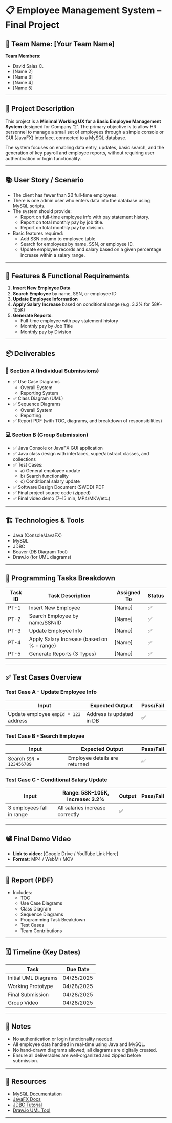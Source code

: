 # 📋 Employee Management System – Final Project

## 👥 Team Name: [Your Team Name]
**Team Members:**
- David Salas C.
- [Name 2]
- [Name 3]
- [Name 4]
- [Name 5]

---

## 📝 Project Description

This project is a **Minimal Working UX for a Basic Employee Management System** designed for Company '2'. The primary objective is to allow HR personnel to manage a small set of employees through a simple console or GUI (JavaFX) interface, connected to a MySQL database.

The system focuses on enabling data entry, updates, basic search, and the generation of key payroll and employee reports, without requiring user authentication or login functionality.

---

## 📚 User Story / Scenario

- The client has fewer than 20 full-time employees.
- There is one admin user who enters data into the database using MySQL scripts.
- The system should provide:
  - Report on full-time employee info with pay statement history.
  - Report on total monthly pay by job title.
  - Report on total monthly pay by division.
- Basic features required:
  - Add SSN column to employee table.
  - Search for employees by name, SSN, or employee ID.
  - Update employee records and salary based on a given percentage increase within a salary range.

---

## 📌 Features & Functional Requirements

1. **Insert New Employee Data**
2. **Search Employee** by name, SSN, or employee ID
3. **Update Employee Information**
4. **Apply Salary Increase** based on conditional range (e.g. 3.2% for $58K–$105K)
5. **Generate Reports**:
   - Full-time employee with pay statement history
   - Monthly pay by Job Title
   - Monthly pay by Division

---

## 📦 Deliverables

### 📁 Section A (Individual Submissions)
- ✅ Use Case Diagrams
  - Overall System
  - Reporting System
- ✅ Class Diagram (UML)
- ✅ Sequence Diagrams
  - Overall System
  - Reporting
- ✅ Report PDF (with TOC, diagrams, and breakdown of responsibilities)

### 💻 Section B (Group Submission)
- ✅ Java Console or JavaFX GUI application
- ✅ Java class design with interfaces, super/abstract classes, and collections
- ✅ Test Cases:
  - a) General employee update
  - b) Search functionality
  - c) Conditional salary update
- ✅ Software Design Document (SWDD) PDF
- ✅ Final project source code (zipped)
- ✅ Final video demo (7–15 min, MP4/MKV/etc.)

---

## 🏗️ Technologies & Tools

- Java (Console/JavaFX)
- MySQL
- JDBC
- Beaver (DB Diagram Tool)
- Draw.io (for UML diagrams)

---

## 🔄 Programming Tasks Breakdown

| Task ID | Task Description | Assigned To | Status |
|--------|------------------|-------------|--------|
| PT-1 | Insert New Employee | [Name] | ✅ |
| PT-2 | Search Employee by name/SSN/ID | [Name] | ✅ |
| PT-3 | Update Employee Info | [Name] | ✅ |
| PT-4 | Apply Salary Increase (based on % + range) | [Name] | ✅ |
| PT-5 | Generate Reports (3 Types) | [Name] | ✅ |

---

## ✅ Test Cases Overview

### Test Case A - Update Employee Info

| Input | Expected Output | Pass/Fail |
|-------|------------------|-----------|
| Update employee `empId = 123` address | Address is updated in DB | ✅ |

### Test Case B - Search Employee

| Input | Expected Output | Pass/Fail |
|-------|------------------|-----------|
| Search `SSN = 123456789` | Employee details are returned | ✅ |

### Test Case C - Conditional Salary Update

| Input | Range: 58K–105K, Increase: 3.2% | Output | Pass/Fail |
|-------|----------------------------------|--------|-----------|
| 3 employees fall in range | All salaries increase correctly | ✅ |

---

## 📽️ Final Demo Video

- **Link to video:** [Google Drive / YouTube Link Here]
- **Format:** MP4 / WebM / MOV

---

## 📄 Report (PDF)

- Includes:
  - TOC
  - Use Case Diagrams
  - Class Diagram
  - Sequence Diagrams
  - Programming Task Breakdown
  - Test Cases
  - Team Contributions

---

## 🗓️ Timeline (Key Dates)

| Task | Due Date |
|------|----------|
| Initial UML Diagrams | 04/25/2025 |
| Working Prototype | 04/28/2025 |
| Final Submission | 04/28/2025 |
| Group Video | 04/28/2025 |

---

## 📌 Notes

- No authentication or login functionality needed.
- All employee data handled in real-time using Java and MySQL.
- No hand-drawn diagrams allowed; all diagrams are digitally created.
- Ensure all deliverables are well-organized and zipped before submission.

---

## 🔗 Resources

- [MySQL Documentation](https://dev.mysql.com/doc/)
- [JavaFX Docs](https://openjfx.io/)
- [JDBC Tutorial](https://docs.oracle.com/javase/tutorial/jdbc/)
- [Draw.io UML Tool](https://app.diagrams.net/)

---

